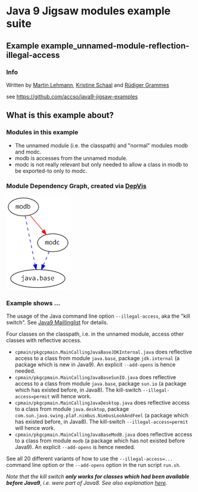 ﻿# Java 9 Jigsaw modules example suite
## Example example_unnamed-module-reflection-illegal-access

### Info
Written by [Martin Lehmann](https://github.com/MartinLehmann1971), [Kristine Schaal](https://github.com/kristines) and [Rüdiger Grammes](https://github.com/rgrammes) 

see https://github.com/accso/java9-jigsaw-examples

## What is this example about?

### Modules in this example
- The unnamed module (i.e. the classpath) and "normal" modules modb and modc.
- modb is accesses from the unnamed module. 
- modc is not really relevant but only needed to allow a class in modb to be exported-to only to modc.

### Module Dependency Graph, created via [DepVis](https://github.com/accso/java9-jigsaw-depvis)
![Example's Module Dependency Graph](moduledependencies.png)

### Example shows ...
The usage of the Java command line option `--illegal-access`, aka the "kill switch". See [Java9 Maillinglist](http://mail.openjdk.java.net/pipermail/jigsaw-dev/2017-May/012673.html) for details.

Four classes on the classpath, i.e. in the unnamed module, access other classes with reflective access.
- `cpmain/pkgcpmain.MainCallingJavaBaseJDKInternal.java` does reflective access to a class from module `java.base`, package `jdk.internal` (a package which is new in Java9). An explicit `--add-opens` is hence needed.
- `cpmain/pkgcpmain.MainCallingJavaBaseSunIO.java`       does reflective access to a class from module `java.base`, package `sun.io` (a package which has existed before, in Java8). The kill-switch `--illegal-access=permit` will hence work.
- `cpmain/pkgcpmain.MainCallingJavaDesktop.java`         does reflective access to a class from module `java.desktop`, package `com.sun.java.swing.plaf.nimbus.NimbusLookAndFeel` (a package which has existed before, in Java8). The kill-switch `--illegal-access=permit` will hence work.
- `cpmain/pkgcpmain.MainCallingJavaBaseModB.java`        does reflective access to a class from module `modb` (a package which has not existed before Java9). An explicit `--add-opens` is hence needed.

See all 20 different variants of how to use the `--illegal-access=...` command line option or the `--add-opens` option in the run script `run.sh`.

*Note that the kill switch **only works for classes which had been available before Java9**, i.e. were part of Java8. See also explanation [here](https://docs.oracle.com/javase/9/tools/java.htm#JSWOR624).*

